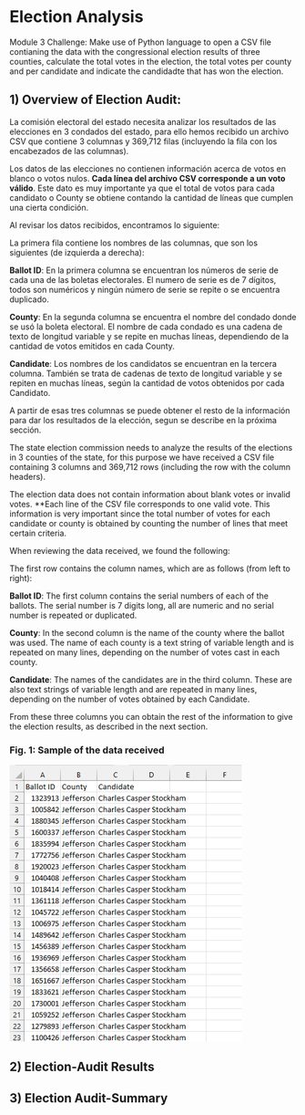 # Election Analysis
Module 3 Challenge: Make use of Python language to open a CSV file contianing the data with the congressional election results of three counties, calculate the total votes in the election, the total votes per county and per candidate and indicate the candidadte that has won the election.

## 1) Overview of Election Audit:

La comisión electoral del estado necesita analizar los resultados de las elecciones en 3 condados del estado, para ello hemos recibido un archivo CSV que contiene 3 columnas y 369,712 filas (incluyendo la fila con los encabezados de las columnas).

Los datos de las elecciones no contienen información acerca de votos en blanco o votos nulos.  **Cada línea del archivo CSV corresponde a un voto válido**.  Este dato es muy importante ya que el total de votos para cada candidato o County se obtiene contando la cantidad de líneas que cumplen una cierta condición.  

Al revisar los datos recibidos, encontramos lo siguiente:

La primera fila contiene los nombres de las columnas, que son los siguientes (de izquierda a derecha):

**Ballot ID**: En la primera columna se encuentran los números de serie de cada una de las boletas electorales.  El numero de serie es de 7 dígitos, todos son numéricos y ningún número de serie se repite o se encuentra duplicado.

**County**: En la segunda columna se encuentra el nombre del condado donde se usó la boleta electoral.  El nombre de cada condado es una cadena de texto de longitud variable y se repite en muchas líneas, dependiendo de la cantidad de votos emitidos en cada County.

**Candidate**: Los nombres de los candidatos se encuentran en la tercera columna.  También se trata de cadenas de texto de longitud variable y se repiten en muchas líneas, según la cantidad de votos obtenidos por cada Candidato.

A partir de esas tres columnas se puede obtener el resto de la información para dar los resultados de la elección, segun se describe en la próxima sección.


The state election commission needs to analyze the results of the elections in 3 counties of the state, for this purpose we have received a CSV file containing 3 columns and 369,712 rows (including the row with the column headers).

The election data does not contain information about blank votes or invalid votes.  **Each line of the CSV file corresponds to one valid vote.  This information is very important since the total number of votes for each candidate or county is obtained by counting the number of lines that meet certain criteria.  

When reviewing the data received, we found the following:

The first row contains the column names, which are as follows (from left to right):

**Ballot ID**: The first column contains the serial numbers of each of the ballots.  The serial number is 7 digits long, all are numeric and no serial number is repeated or duplicated.

**County**: In the second column is the name of the county where the ballot was used.  The name of each county is a text string of variable length and is repeated on many lines, depending on the number of votes cast in each county.

**Candidate**: The names of the candidates are in the third column.  These are also text strings of variable length and are repeated in many lines, depending on the number of votes obtained by each Candidate.

From these three columns you can obtain the rest of the information to give the election results, as described in the next section.




### **Fig. 1: Sample of the data received**
![Sample of the Original Data Received](https://github.com/Peteresis/Election_Analysis/blob/985384a19c594494d89f71477fdba0e7eebf5ecc/Data%20Sample.png)

## 2) Election-Audit Results

## 3) Election Audit-Summary
